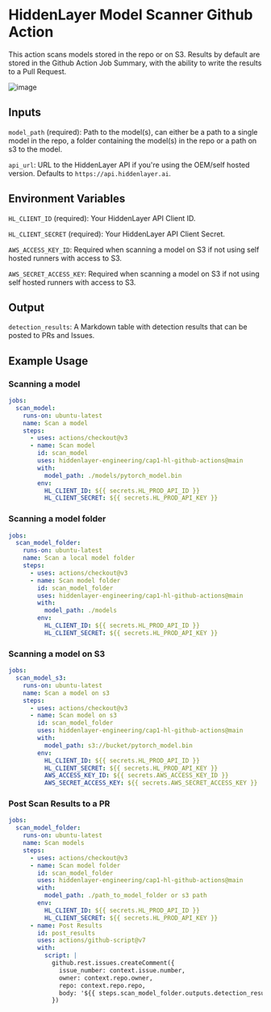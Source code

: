 # HiddenLayer Model Scanner Github Action

This action scans models stored in the repo or on S3. Results by default are stored in the Github Action Job Summary, with the ability to write the results to a Pull Request.

![image](https://github.com/hiddenlayerai/hiddenlayer-model-scan-github-action/assets/9558507/dbebe8db-7e68-479d-a244-070238adf00d)

## Inputs

`model_path` (required): Path to the model(s), can either be a path to a single model in the repo, a folder containing the model(s) in the repo or a path on s3 to the model.

`api_url`: URL to the HiddenLayer API if you're using the OEM/self hosted version. Defaults to `https://api.hiddenlayer.ai`.

## Environment Variables

`HL_CLIENT_ID` (required): Your HiddenLayer API Client ID.

`HL_CLIENT_SECRET` (required): Your HiddenLayer API Client Secret.

`AWS_ACCESS_KEY_ID`: Required when scanning a model on S3 if not using self hosted runners with access to S3.

`AWS_SECRET_ACCESS_KEY`: Required when scanning a model on S3 if not using self hosted runners with access to S3.

## Output

`detection_results`: A Markdown table with detection results that can be posted to PRs and Issues.

## Example Usage

### Scanning a model

```yaml
jobs:
  scan_model:
    runs-on: ubuntu-latest
    name: Scan a model
    steps:
      - uses: actions/checkout@v3
      - name: Scan model
        id: scan_model
        uses: hiddenlayer-engineering/cap1-hl-github-actions@main
        with:
          model_path: ./models/pytorch_model.bin
        env:
          HL_CLIENT_ID: ${{ secrets.HL_PROD_API_ID }}
          HL_CLIENT_SECRET: ${{ secrets.HL_PROD_API_KEY }}
```

### Scanning a model folder

```yaml
jobs:
  scan_model_folder:
    runs-on: ubuntu-latest
    name: Scan a local model folder
    steps:
      - uses: actions/checkout@v3
      - name: Scan model folder
        id: scan_model_folder
        uses: hiddenlayer-engineering/cap1-hl-github-actions@main
        with:
          model_path: ./models
        env:
          HL_CLIENT_ID: ${{ secrets.HL_PROD_API_ID }}
          HL_CLIENT_SECRET: ${{ secrets.HL_PROD_API_KEY }}
```

### Scanning a model on S3

```yaml
jobs:
  scan_model_s3:
    runs-on: ubuntu-latest
    name: Scan a model on s3
    steps:
      - uses: actions/checkout@v3
      - name: Scan model on s3
        id: scan_model_folder
        uses: hiddenlayer-engineering/cap1-hl-github-actions@main
        with:
          model_path: s3://bucket/pytorch_model.bin
        env:
          HL_CLIENT_ID: ${{ secrets.HL_PROD_API_ID }}
          HL_CLIENT_SECRET: ${{ secrets.HL_PROD_API_KEY }}
          AWS_ACCESS_KEY_ID: ${{ secrets.AWS_ACCESS_KEY_ID }}
          AWS_SECRET_ACCESS_KEY: ${{ secrets.AWS_SECRET_ACCESS_KEY }}
```

### Post Scan Results to a PR

```yaml
jobs:     
  scan_model_folder:
    runs-on: ubuntu-latest
    name: Scan models
    steps:
      - uses: actions/checkout@v3
      - name: Scan model folder
        id: scan_model_folder
        uses: hiddenlayer-engineering/cap1-hl-github-actions@main
        with:
          model_path: ./path_to_model_folder or s3 path
        env:
          HL_CLIENT_ID: ${{ secrets.HL_PROD_API_ID }}
          HL_CLIENT_SECRET: ${{ secrets.HL_PROD_API_KEY }}
      - name: Post Results
        id: post_results
        uses: actions/github-script@v7
        with:
          script: |
            github.rest.issues.createComment({
              issue_number: context.issue.number,
              owner: context.repo.owner,
              repo: context.repo.repo,
              body: '${{ steps.scan_model_folder.outputs.detection_results }}'
            })
```
